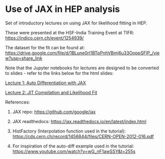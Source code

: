 # Use of JAX in HEP analysis

Set of introductory lectures on using JAX for likelihood fitting in HEP. 

These were presented at the HSF-India Training Event at TIFR: https://indico.cern.ch/event/1254939/

The dataset for the fit can be found at: https://drive.google.com/file/d/1BLune0rI1BTpPnhVBmj6u33OoppSFIP_/view?usp=share_link

Note that the Jupyter notebooks for lectures are designed to be converted to slides - refer to the links below for the html slides:

[Lecture 1: Auto Differentiation with JAX](https://hsf-india-may2023.github.io/JAX_in_HEP/Lecture_1_AutoDiff_JAX.slides.html)

[Lecture 2: JIT Compilation and Likelihood Fit](https://hsf-india-may2023.github.io/JAX_in_HEP/Lecture_2_JIT_Tracing_Physics.slides.html)

References:

1. JAX repo: https://github.com/google/jax

2. JAX readthedocs: https://jax.readthedocs.io/en/latest/index.html

3. HistFactory (Interpolation function used in the tutorial): https://cds.cern.ch/record/1456844/files/CERN-OPEN-2012-016.pdf

4. For inspiration of the auto-diff example used in the tutorial: https://www.youtube.com/watch?v=wG_nF1awSSY&t=255s

